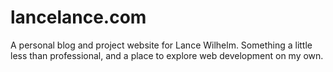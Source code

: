 # lancelance.com

A personal blog and project website for Lance Wilhelm. Something a little less than professional, and a place to explore web development on my own.
